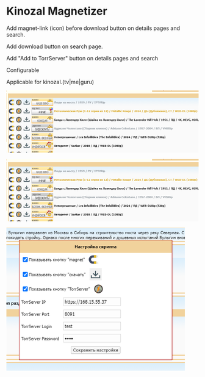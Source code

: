 # Kinozal Magnetizer
Add magnet-link (icon) before download button on details pages and search.

Add download button on search page.

Add "Add to TorrServer" button on details pages and search

Configurable

Applicable for kinozal.(tv|me|guru)

![img.png](docs/img.png)

![img_1.png](docs/img_1.png)

![img_2.png](docs/img_2.png)
